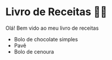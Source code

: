 # Livro de Receitas :woman_cook:

Olá! Bem vido ao meu livro de receitas

* Bolo de chocolate simples
* Pavê
* Bolo de cenoura
